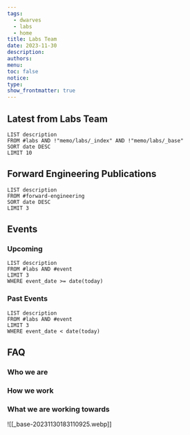 ```yaml
---
tags:
  - dwarves
  - labs
  - home
title: Labs Team
date: 2023-11-30
description: 
authors: 
menu: 
toc: false
notice: 
type: 
show_frontmatter: true
---
```

## Latest from Labs Team

```dataview
LIST description
FROM #labs AND !"memo/labs/_index" AND !"memo/labs/_base"
SORT date DESC
LIMIT 10
```

## Forward Engineering Publications

```dataview
LIST description
FROM #forward-engineering
SORT date DESC
LIMIT 3
```

## Events

### Upcoming

```dataview
LIST description
FROM #labs AND #event 
LIMIT 3
WHERE event_date >= date(today)
```

### Past Events

```dataview
LIST description
FROM #labs AND #event 
LIMIT 3
WHERE event_date < date(today)
```

## FAQ

### Who we are


### How we work


### What we are working towards


![[_base-20231130183110925.webp]]